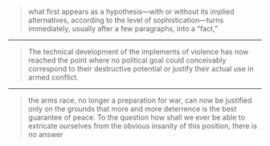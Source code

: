 
> what first appears as a 
> hypothesis—with or without its implied alternatives, according to the level of sophistication—turns immediately, usually after a few paragraphs, into a “fact,”

***

> The technical development of the implements of violence has now reached the point where no political goal could conceivably correspond to their destructive potential or justify their actual use in armed conflict.

***

> the arms 
> race, no longer a preparation for war, can now be justified only on the grounds that more and more deterrence is the best guarantee of peace. To the question how shall we ever be able to extricate ourselves from the obvious insanity of this position, there is no answer